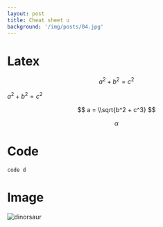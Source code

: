```yaml
---
layout: post
title: Cheat sheet u
background: '/img/posts/04.jpg'
---
```

# Latex
$$a^2 + b^2 = c^2$$


$a^2 + b^2 = c^2$

$$ a = \\sqrt{b^2 + c^3} $$

$$ \alpha $$
# Code
`code d`

# Image
![dinorsaur](/img/posts/01.jpg "Two dinorsaurs")
